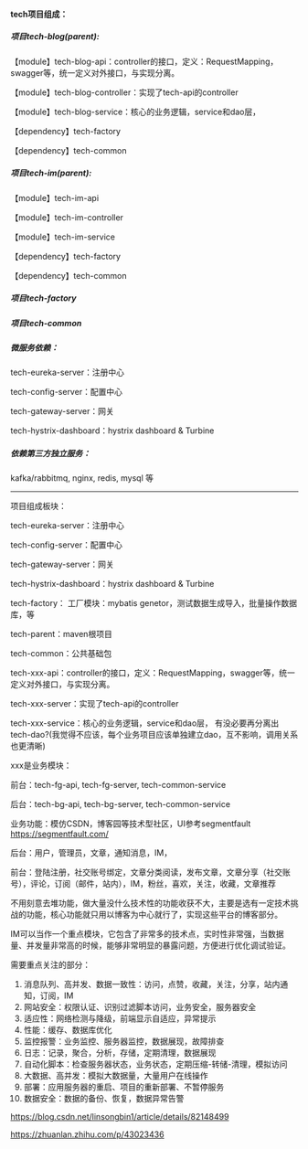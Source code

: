 #### tech项目组成：

##### 项目tech-blog(parent):

【module】tech-blog-api：controller的接口，定义：RequestMapping，swagger等，统一定义对外接口，与实现分离。

【module】tech-blog-controller：实现了tech-api的controller

【module】tech-blog-service：核心的业务逻辑，service和dao层，

【dependency】tech-factory

【dependency】tech-common



##### 项目tech-im(parent):

【module】tech-im-api

【module】tech-im-controller

【module】tech-im-service

【dependency】tech-factory

【dependency】tech-common



##### 项目tech-factory

##### 项目tech-common



##### 微服务依赖：

tech-eureka-server：注册中心

tech-config-server：配置中心

tech-gateway-server：网关

tech-hystrix-dashboard：hystrix dashboard & Turbine



##### 依赖第三方独立服务：

kafka/rabbitmq, nginx, redis, mysql 等



------------------------------------------------------------------------------------------------------------------------------------------------------------



项目组成板块：

tech-eureka-server：注册中心

tech-config-server：配置中心

tech-gateway-server：网关

tech-hystrix-dashboard：hystrix dashboard & Turbine



tech-factory： 工厂模块：mybatis genetor，测试数据生成导入，批量操作数据库，等

tech-parent：maven根项目

tech-common：公共基础包

tech-xxx-api：controller的接口，定义：RequestMapping，swagger等，统一定义对外接口，与实现分离。

tech-xxx-server：实现了tech-api的controller

tech-xxx-service：核心的业务逻辑，service和dao层，
有没必要再分离出tech-dao?(我觉得不应该，每个业务项目应该单独建立dao，互不影响，调用关系也更清晰)

xxx是业务模块：

前台：tech-fg-api, tech-fg-server, tech-common-service

后台：tech-bg-api, tech-bg-server, tech-common-service



业务功能：模仿CSDN，博客园等技术型社区，UI参考segmentfault <https://segmentfault.com/>

后台：用户，管理员，文章，通知消息，IM，

前台：登陆注册，社交账号绑定，文章分类阅读，发布文章，文章分享（社交账号），评论，订阅（邮件，站内），IM，粉丝，喜欢，关注，收藏，文章推荐

不用刻意去堆功能，做大量没什么技术性的功能收获不大，主要是选有一定技术挑战的功能，核心功能就只用以博客为中心就行了，实现这些平台的博客部分。

IM可以当作一个重点模块，它包含了非常多的技术点，实时性非常强，当数据量、并发量非常高的时候，能够非常明显的暴露问题，方便进行优化调试验证。

需要重点关注的部分：

1. 消息队列、高并发、数据一致性：访问，点赞，收藏，关注，分享，站内通知，订阅，IM
2. 网站安全：权限认证、识别过滤脚本访问，业务安全，服务器安全
3. 适应性：网络检测与降级，前端显示自适应，异常提示
4. 性能：缓存、数据库优化
5. 监控报警：业务监控、服务器监控，数据展现，故障排查
6. 日志：记录，聚合，分析，存储，定期清理，数据展现
7. 自动化脚本：检查服务器状态，业务状态，定期压缩-转储-清理，模拟访问
8. 大数据、高并发：模拟大数据量，大量用户在线操作
9. 部署：应用服务器的重启、项目的重新部署、不暂停服务
10. 数据安全：数据的备份、恢复，数据异常告警



<https://blog.csdn.net/linsongbin1/article/details/82148499>



<https://zhuanlan.zhihu.com/p/43023436>



